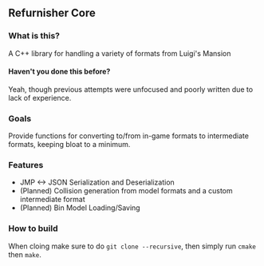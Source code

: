 ## Refurnisher Core
### What is this?
A C++ library for handling a variety of formats from Luigi's Mansion

#### Haven't you done this before?
Yeah, though previous attempts were unfocused and poorly written due to lack of experience.

### Goals
Provide functions for converting to/from in-game formats to intermediate formats, keeping bloat to a minimum. 

### Features
 - JMP <-> JSON Serialization and Deserialization
 - (Planned) Collision generation from model formats and a custom intermediate format
 - (Planned) Bin Model Loading/Saving


### How to build
When cloing make sure to do `git clone --recursive`, then simply run `cmake` then `make`.